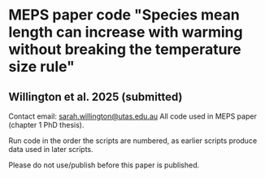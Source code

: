 # MEPS paper code "Species mean length can increase with warming without breaking the temperature size rule" 
## Willington et al. 2025 (submitted)

Contact email: sarah.willington@utas.edu.au
All code used in MEPS paper (chapter 1 PhD thesis).

Run code in the order the scripts are numbered, as earlier scripts produce data used in later scripts. 

Please do not use/publish before this paper is published. 
